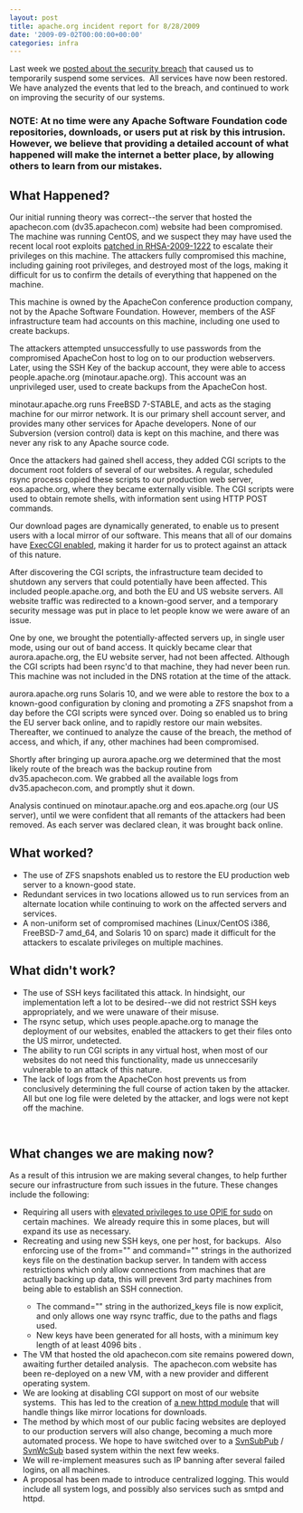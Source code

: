 ```yaml
---
layout: post
title: apache.org incident report for 8/28/2009
date: '2009-09-02T00:00:00+00:00'
categories: infra
---
```

<p>Last week we <a href="https://blogs.apache.org/infra/entry/apache_org_downtime_initial_report">posted about the security breach</a> that caused us to temporarily suspend some services.&nbsp; All services
have now been restored. We have analyzed the events that led to the breach, and continued to work on improving the security of our systems.<br /></p><h3>NOTE: At
no time were any Apache Software Foundation code repositories, downloads, or users put at risk by this intrusion. However, we believe that providing a detailed account
of what happened will make the internet a better place, by allowing others to learn from our mistakes.</h3>

<h2>What Happened?</h2>
<p>Our initial running theory was correct--the server that hosted
the apachecon.com (dv35.apachecon.com) website had been compromised. The machine was running CentOS, and we
suspect they may have used the recent local root exploits <a href="https://rhn.redhat.com/errata/RHSA-2009-1222.html">patched in RHSA-2009-1222</a> to escalate their privileges on this machine. The attackers fully compromised
this machine, including gaining root privileges, and destroyed most of
the logs, making it difficult for us to confirm the details of
everything that happened on the machine.&nbsp;</p><p>This machine is owned by the ApacheCon conference production company,
not by
the Apache Software Foundation. However, members of the ASF
infrastructure team had accounts on this machine, including one used to
create backups.</p><p>The
attackers attempted unsuccessfully to use passwords from the compromised ApacheCon
host to log on to our production webservers.&nbsp; Later, using the SSH Key of the backup account, they were able to access
people.apache.org (minotaur.apache.org). This account was an unprivileged user, used
to create backups from the ApacheCon host.<br /></p><p>minotaur.apache.org runs FreeBSD 7-STABLE, and acts as the staging machine for our mirror
network. It is
our primary shell account server, and provides many other services for Apache developers. None of our Subversion (version control) data is kept on this machine, and there was never any risk to any Apache source code.<br /></p><p>Once
the attackers had gained shell access, they added CGI scripts to the document root folders of
several of our websites. A regular, scheduled rsync process copied these scripts to our
production web server, eos.apache.org, where they became externally
visible. The CGI scripts were used to obtain remote shells, with information sent using HTTP POST commands. </p><p>Our download pages are
dynamically generated, to enable us to present users with a local mirror of our software. This means that all of our domains have <a href="http://httpd.apache.org/docs/2.2/mod/core.html#options">ExecCGI enabled</a>, making it harder for us to protect against an attack of this nature.<br /></p><p>After
discovering the CGI scripts, the infrastructure team decided to shutdown
any servers that could potentially have been affected. This included people.apache.org, and both the EU
and US website servers. All website traffic was redirected to a known-good
server, and a temporary security message was put in place to let people
know we were aware of an issue.</p><p>One by one, we brought the potentially-affected servers up, in single user mode, using our out of band access. It quickly became clear that aurora.apache.org, the EU website server, had not been affected. Although the CGI scripts had been rsync'd to that machine, they had never been run. This machine was not included in the DNS rotation at the time of the attack.</p><p>aurora.apache.org runs Solaris 10, and we were
able to restore the box to a known-good configuration by cloning
and promoting a ZFS snapshot from a day before the CGI scripts were synced
over. Doing so enabled us to bring the EU server back online, and to rapidly restore our main websites. Thereafter, we continued to analyze the cause of the breach, the method of access, and which, if any, other machines had been compromised.<br /></p><p>Shortly after bringing up
aurora.apache.org we determined that the most likely route of the breach was
the backup routine from dv35.apachecon.com. We grabbed all the
available logs from dv35.apachecon.com, and promptly shut it down.<br /></p><p>Analysis continued on minotaur.apache.org and eos.apache.org (our US
server), until we were confident that all remants of the attackers had been removed. As each server was declared clean, it was brought back online.<br /></p><h2>What worked?</h2><ul><li>The use of ZFS snapshots enabled us to restore the EU production web server to a known-good state.</li><li>Redundant
services in two locations allowed us to run services from an alternate
location while continuing to work on the affected servers and services.</li><li>A non-uniform set of compromised machines
(Linux/CentOS i386, FreeBSD-7 amd_64, and Solaris 10 on sparc) made it
difficult for the attackers to escalate privileges on multiple machines.</li></ul><h2>What didn't work?</h2><ul><li>The
use of SSH keys facilitated this attack. In hindsight, our implementation left a lot to be
desired--we did not restrict SSH keys appropriately, and we were
unaware of their misuse.<br /></li><li>The rsync setup, which uses people.apache.org to manage the deployment of our websites, enabled the attackers to get their files onto the US mirror, undetected.</li><li>The ability to run CGI scripts in any virtual host, when most of our websites do not need this functionality, made us unneccesarily vulnerable to an attack of this nature.<br /></li><li>The lack of logs from the ApacheCon host prevents us from conclusively determining the full
course of action taken by the attacker. All but one log file were deleted by the attacker, and logs were not kept off the machine.</li></ul><br /><h2>What changes we are making now?</h2>As a result of
this intrusion we are making several changes, to help further secure our
infrastructure from such issues in the future. These changes include the following:<ul><li>Requiring all users with <a href="http://www.freebsd.org/doc/en/books/handbook/one-time-passwords.html">elevated privileges to use  OPIE for sudo</a> on certain machines.&nbsp; We already require this in some places, but will expand its use as necessary.<br /></li><li>Recreating
and using new SSH keys, one per host, for backups.&nbsp; Also enforcing use of the
from=&quot;&quot; and command=&quot;&quot; strings in the authorized keys file on the
destination backup server. In tandem with access restrictions which only allow connections
from machines that are actually backing up data, this will prevent 3rd party
machines from being able to establish an SSH connection.&nbsp; <br /></li><ul><li>The
command=&quot;&quot; string in the authorized_keys file is now explicit, and only allows one way rsync traffic, due to the paths and flags used.</li><li>New keys have been generated for all hosts, with a minimum key length of at least 4096 bits .</li></ul><li>The
VM that hosted the old apachecon.com site remains powered down, awaiting
further detailed analysis.&nbsp; The apachecon.com website has been re-deployed on a
new VM, with a new provider and different operating system.<br /></li><li>We are looking at disabling CGI support on most of our website systems.&nbsp; This has led to the creation of <a href="https://svn.apache.org/repos/infra/infrastructure/trunk/projects/mod_asf_mirrorcgi/mod_asf_mirrorcgi.c">a new httpd module</a> that will handle things like mirror locations for downloads.<br /></li><li>The
method by which most of our public facing websites are deployed to our production servers will also change, becoming a much more automated process. We hope to have switched over to a <a href="https://svn.apache.org/repos/infra/infrastructure/trunk/projects/svnpubsub/svnpubsub.py">SvnSubPub</a> / <a href="https://svn.apache.org/repos/infra/infrastructure/trunk/projects/svnpubsub/svnwcsub.py">SvnWcSub</a> based system within the next few weeks. <br /></li><li>We will re-implement measures such as IP banning after several failed logins, on all machines.&nbsp;</li><li>A
proposal has been made to introduce centralized logging. This would include all system logs, and possibly also services such as smtpd and httpd.<br /></li></ul><p><br /><br /></p>
